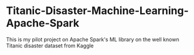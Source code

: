 # Titanic-Disaster-Machine-Learning-Apache-Spark
This is my pilot project on Apache Spark's ML library on the well known Titanic disaster dataset from Kaggle
